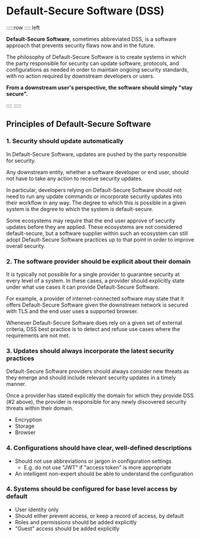 # Default-Secure Software (DSS)

:::::row
:::: left

**Default-Secure Software**, sometimes abbreviated DSS, is a software approach that prevents security flaws now and in the future.

The philosophy of Default-Secure Software is to create systems in which the party responsible for security can update software, protocols, and configurations as needed in order to maintain ongoing security standards, with no action required by downstream developers or users.

**From a downstream user's perspective, the software should simply "stay secure".**

::::
:::::

## Principles of Default-Secure Software

### 1. Security should update automatically

In Default-Secure Software, updates are pushed by the party responsible for security.

Any downstream entity, whether a software developer or end user, should not have to take any action to receive security updates.

In particular, developers relying on Default-Secure Software should not need to run any update commands or incorporate security updates into their workflow in any way. The degree to which this is possible in a given system is the degree to which the system is default-secure.

Some ecosystems may require that the end user approve of security updates before they are applied. These ecosystems are not considered default-secure, but a software supplier within such an ecosystem can still adopt Default-Secure Software practices up to that point in order to improve overall security.

### 2. The software provider should be explicit about their domain

It is typically not possible for a single provider to guarantee security at every level of a system. In these cases, a provider should explicitly state under what use cases it can provide Default-Secure Software.

For example, a provider of internet-connected software may state that it offers Default-Secure Software given the downstream network is secured with TLS and the end user uses a supported browser.

Whenever Default-Secure Software does rely on a given set of external criteria, DSS best practice is to detect and refuse use cases where the requirements are not met.

### 3. Updates should always incorporate the latest security practices

Default-Secure Software providers should always consider new threats as they emerge and should include relevant security updates in a timely manner.

Once a provider has stated explicitly the domain for which they provide DSS (#2 above), the provider is responsible for any newly discovered security threats within their domain.

- Encryption
- Storage
- Browser

### 4. Configurations should have clear, well-defined descriptions

- Should not use abbreviations or jargon in configuration settings
  - E.g. do not use "JWT" if "access token" is more appropriate
- An intelligent non-expert should be able to understand the configuration

### 4. Systems should be configured for base level access by default

- User identity only
- Should either prevent access, or keep a record of access, by default
- Roles and permissions should be added explicitly
- "Guest" access should be added explicitly
